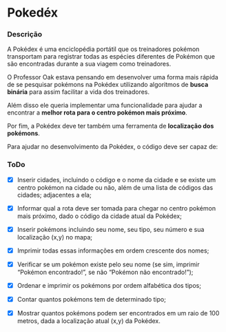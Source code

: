 # Pokedéx

### Descrição

A Pokédex é uma enciclopédia portátil que os treinadores pokémon transportam para
registrar todas as espécies diferentes de Pokémon que são encontradas durante a sua
viagem como treinadores.

O Professor Oak estava pensando em desenvolver uma forma mais rápida de se
pesquisar pokémons na Pokédex utilizando algoritmos de **busca binária** para assim
facilitar a vida dos treinadores.

Além disso ele queria implementar uma funcionalidade para ajudar a encontrar a **melhor rota para o centro pokémon mais próximo**. 

Por fim, a Pokédex deve ter também uma ferramenta de **localização dos pokémons**.

Para ajudar no desenvolvimento da Pokédex, o código deve ser capaz de:

### ToDo

- [x] Inserir cidades, incluindo o código e o nome da cidade e se existe um centro
  pokémon na cidade ou não, além de uma lista de códigos das cidades;
  adjacentes a ela;
  
- [x] Informar qual a rota deve ser tomada para chegar no centro pokémon mais
  próximo, dado o código da cidade atual da Pokédex;
  
- [x] Inserir pokémons incluindo seu nome, seu tipo, seu número e sua localização (x,y) no mapa;
  
- [x] Imprimir todas essas informações em ordem crescente dos nomes;

- [x] Verificar se um pokémon existe pelo seu nome (se sim, imprimir “Pokémon
  encontrado!”, se não “Pokémon não encontrado!”);
  
- [x] Ordenar e imprimir os pokémons por ordem alfabética dos tipos;

- [x] Contar quantos pokémons tem de determinado tipo;

- [x] Mostrar quantos pokémons podem ser encontrados em um raio de 100 metros, dada a localização atual (x,y) da Pokédex.
